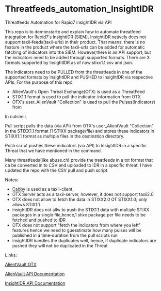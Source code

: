 # Threatfeeds_automation_InsightIDR
Threatfeeds Automation for Rapid7 InsightIDR via API

This repo is to demonstarte and explain how to automate threatfeed integration for Rapid7's InsightIDR (SIEM). InsightIDR natively does not support taxii-feeds(taxii-urls) in their product. That means, there is no feature in the product where the taxii-urls can be added for automatic fetching of indicators into the SIEM. However,there is an API support, but the indicators need to be added through supported formats. There are 3 formats supported by InsightIDR as of now stixx1.1,csv and json. 

The indicators need to be PULLED from the threatfeeds in one of the supported formats by InsightIDR and PUSHED to InsightIDR via respective APIs. For the purpose of this repo, 

- AllienVault's Open Threat Exchange(OTX) is used as a ThreatFeed
- STIX1.1 format is used to pull the indicator-information from OTX
- OTX's user_AlienVault "Collection" is used to pull the Pulses(indicators) from 

In nutshell, 

Pull script pulls the data (via API) from OTX's user_AlientVault "Collection" in the STIXX1.1 format (1 STIXX package/file) and stores these indicators in STIXX1.1 format as multiple files in the destination directory. 

Push script pushes these indicators (via API) to InsightIDR in a specific Threat that we have mentioned in the command. 

Many threatfeeds(like abuse.ch) provide the treatfeeds in a txt format that ca be converted in to CSV and uploaded to IDR in a specific threat. I have updated the repo with the CSV pull and push script. 

Notes:

- [Cabby](https://cabby.readthedocs.io/en/stable/index.html) is used as a taxii-client
- OTX Server acts as a taxii-server, however, it does not support taxii2.0 
- OTX does not allow to fetch the data in STIXX2.0 OT STIXX1.0; only allows STIX1.1
- InsightIDR does not allw to push the STIX1.1 data with multiple STIXX packages in a single file,hence,1 stixx package per file needs to be fetched and pushed to IDR 
- OTX does not support "fetch the indicators from where you left" features hence we need to guesstimate how many pulses will be published in a time-duration from the pull scripts run 
- InsightIDR handles the duplicates well, hence, if duplicate indicators are pushed they will not be duplicated in the Threat

Links: 

[AlientVault OTX](https://otx.alienvault.com/)

[AlienVault API Documentation](https://otx.alienvault.com/api)

[InsightIDR API Documentation](https://help.rapid7.com/insightidr/en-us/api/v1/docs.html#)
